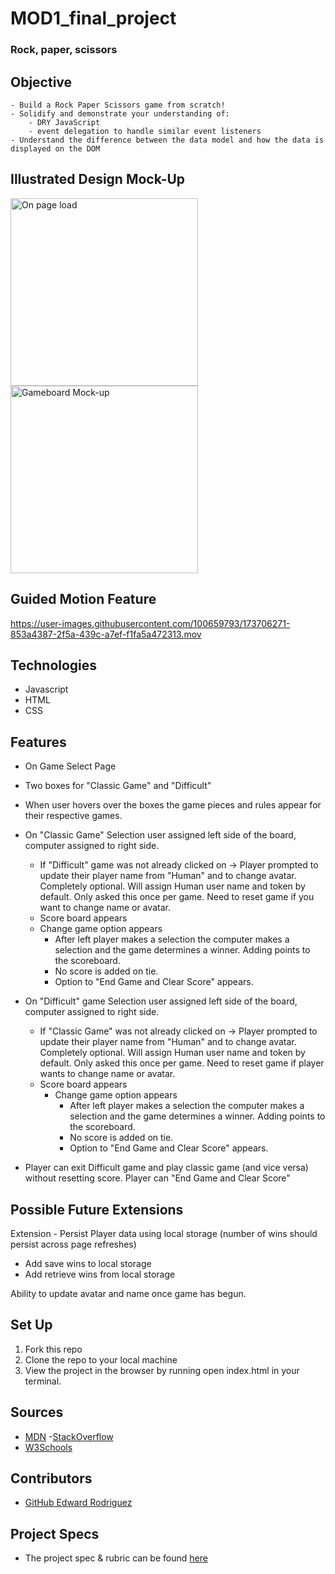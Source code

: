 # MOD1_final_project
### Rock, paper, scissors

## Objective
    - Build a Rock Paper Scissors game from scratch!
    - Solidify and demonstrate your understanding of:
        - DRY JavaScript
        - event delegation to handle similar event listeners
    - Understand the difference between the data model and how the data is displayed on the DOM

## Illustrated Design Mock-Up
<img width="300" alt="On page load" src="https://user-images.githubusercontent.com/100659793/173704612-b5a19138-aef5-4076-960c-52dd847cf82c.png">
<img width="300" alt="Gameboard Mock-up" src="https://user-images.githubusercontent.com/100659793/173704762-10982cc8-5031-4cc4-9f9d-81a5cb3901fe.png">

## Guided Motion Feature
https://user-images.githubusercontent.com/100659793/173706271-853a4387-2f5a-439c-a7ef-f1fa5a472313.mov

## Technologies
  - Javascript
  - HTML
  - CSS

## Features
- On Game Select Page
 - Two boxes for "Classic Game" and "Difficult"
  - When user hovers over the boxes the game pieces and rules appear for their respective games.
- On "Classic Game" Selection user assigned left side of the board, computer assigned to right side.  
  - If "Difficult" game was not already clicked on -> Player prompted to update their player name from "Human" and to change avatar.  Completely optional.  Will assign Human user name and token by default.  Only asked this once per game.  Need to reset game if you want to change name or avatar.  
  - Score board appears
  - Change game option appears
    - After left player makes a selection the computer makes a selection and the game determines a winner.  Adding points to the scoreboard.
    - No score is added on tie.
    - Option to "End Game and Clear Score" appears.  
- On "Difficult" game Selection user assigned left side of the board, computer assigned to right side.  
  - If "Classic Game" was not already clicked on -> Player prompted to update their player name from "Human" and to change avatar.  Completely optional.  Will assign Human user name and token by default.  Only asked this once per game.  Need to reset game if player wants to change name or avatar.  
  - Score board appears
    - Change game option appears
      - After left player makes a selection the computer makes a selection and the game determines a winner.  Adding points to the scoreboard.
      - No score is added on tie.  
      - Option to "End Game and Clear Score" appears.  

- Player can exit Difficult game and play classic game (and vice versa) without resetting score.  Player can "End Game and Clear Score"       


## Possible Future Extensions
Extension - Persist Player data using local storage (number of wins should persist across page refreshes)
- Add save wins to local storage
- Add retrieve wins from local storage

Ability to update avatar and name once game has begun.

## Set Up
1. Fork this repo  
2. Clone the repo to your local machine
3. View the project in the browser by running open index.html in your terminal.

## Sources
 - [MDN](http://developer.mozilla.org/en-US/)
 -[StackOverflow](https://stackoverflow.com/)
 - [W3Schools](https://www.w3schools.com/)

## Contributors
- [GitHub Edward Rodriguez](https://github.com/edjrodriguez)

## Project Specs
  - The project spec & rubric can be found [here](https://frontend.turing.edu/projects/module-1/rock-paper-scissors-solo-v2.html)
